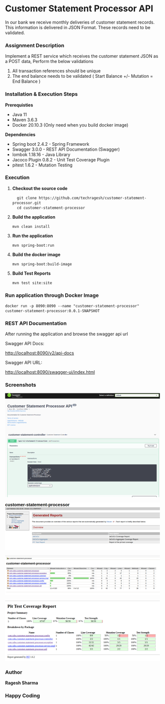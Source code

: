 #  Customer Statement Processor API #

In our bank we receive monthly deliveries of customer statement records. This information is delivered in JSON Format.
These records need to be validated.

### Assignment Description

Implement a REST service which receives the customer statement JSON as a POST data, Perform the below validations

1. All transaction references should be unique
2. The end balance needs to be validated ( Start Balance +/- Mutation = End Balance )

### Installation & Execution Steps

**Prerequisties**
* Java 11
* Maven 3.6.3
* Docker 20.10.3 (Only need when you build docker image)

**Dependencies**
* Spring boot 2.4.2 - Spring Framework
* Swagger 3.0.0 - REST API Documentation (Swagger)
* lombok 1.18.16 - Java Library
* Jacoco Plugin 0.8.2 - Unit Test Coverage Plugin
* pitest 1.6.2 - Mutation Testing

### Execution

1. **Checkout the source code**
    ```
      git clone https://github.com/techragesh/customer-statement-processor.git
      cd customer-statement-processor
    ```

2. **Build the application**
    ```
    mvn clean install
    ```

3. **Run the application**
    ```
    mvn spring-boot:run
    ```
4. **Build the docker image**
    ```
    mvn spring-boot:build-image
    ```
5. **Build Test Reports**
    ```
    mvn test site:site
    ```

### Run application through Docker Image

```
docker run -p 8090:8090 --name "customer-statement-processor" customer-statement-processor:0.0.1-SNAPSHOT

```

### REST API Documentation

After running the application and browse the swagger api url

Swagger API Docs:

[http://localhost:8090/v2/api-docs](http://localhost:8090/v2/api-docs)

Swagger API URL:

[http://localhost:8090/swagger-ui/index.html](http://localhost:8080/swagger-ui/index.html)

### Screenshots

![customer-api-swagger.png](customer-api-swagger.png)

![customer-test-report-home.png](customer-test-report-home.png)

![customer-test-report-jacoco.png](customer-test-report-jacoco.png)

![customer-test-report-pitest.png](customer-test-report-pitest.png)

### Author
**Ragesh Sharma**

### Happy Coding
